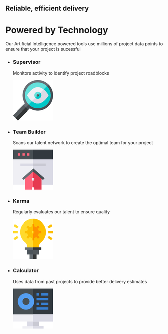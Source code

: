<!DOCTYPE html>
<html lang="en">
<head>
    <meta charset="UTF-8">
    <meta http-equiv="X-UA-Compatible" content="IE=edge">
    <meta name="viewport" content="width=device-width, initial-scale=1.0">
    <title>FourCard Feature Section</title>
    <link rel="stylesheet" href=".assets/css/styles.css">
    <link rel="icon" href="assets/img/favicon-32x32.png">
</head>
<body>
    <main class="container">
        <div class="main-text">
            <h2>Reliable, efficient delivery</h2>
            <h1>Powered by Technology</h1>
            <p>Our Artificial Intelligence powered tools use millions of project data points to ensure that your project is sucessful</p>
        </div>
        <ul class="cards">
            <li class="card cyan-border">
                <div class="card-text">
                    <h3>Supervisor</h3>
                    <p>Monitors activity to identify project roadblocks</p>
                </div>
                <div class="card-icon">
                    <img src="assets/img/icon-supervisor.svg" alt="">
                </div>
            </li>
            <div class="vertical-cards">
                <li class="card red-border">
                    <div class="card-text">
                        <h3>Team Builder</h3>
                        <p>Scans our talent network to create the optimal team for your project</p>
                    </div>
                    <div class="card-icon">
                        <img src="assets/img/icon-team-builder.svg" alt="">
                    </div>
                </li>
                <li class="card orange-border">
                    <div class="card-text">
                        <h3>Karma</h3>
                        <p>Regularly evaluates our talent to ensure quality</p>
                    </div>
                    <div class="card-icon">
                        <img src="assets/img/icon-karma.svg" alt="">
                    </div>
                </li>
            </div>
            <li class="card blue-border">
                <div class="card-text">
                    <h3>Calculator</h3>
                    <p>Uses data from past projects to provide better delivery estimates</p>
                </div>
                <div class="card-icon">
                    <img src="assets/img/icon-calculator.svg" alt="">
                </div>
            </li>
        </ul>
    </main>
</body>
</html>
